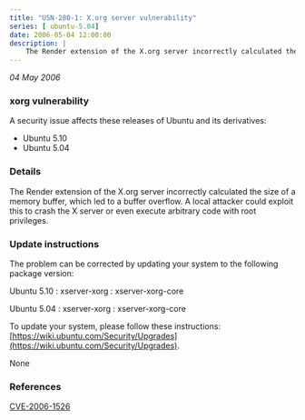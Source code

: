 ```yaml
---
title: "USN-280-1: X.org server vulnerability"
series: [ ubuntu-5.04]
date: 2006-05-04 12:00:00
description: |
    The Render extension of the X.org server incorrectly calculated the size of a memory buffer, which led to a buffer overflow. A local attacker could exploit this to crash the X server or even execute arbitrary code with root privileges.
--- 
```

 
 

*04 May 2006*

### xorg vulnerability

A security issue affects these releases of Ubuntu and its derivatives:

* Ubuntu 5.10
* Ubuntu 5.04

### Details

The Render extension of the X.org server incorrectly calculated the size of a memory buffer, which led to a buffer overflow. A local attacker could exploit this to crash the X server or even execute arbitrary code with root privileges.

### Update instructions

The problem can be corrected by updating your system to the following package version:

Ubuntu 5.10
 : xserver-xorg 
 : xserver-xorg-core 

Ubuntu 5.04
 : xserver-xorg 
 : xserver-xorg-core 

To update your system, please follow these instructions: [https://wiki.ubuntu.com/Security/Upgrades](https://wiki.ubuntu.com/Security/Upgrades).

None

### References

 
 [CVE-2006-1526](http://people.ubuntu.com/~ubuntu-security/cve/CVE-2006-1526)
 

